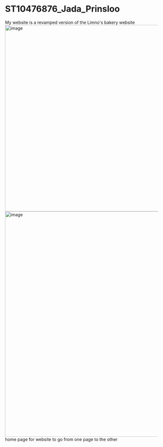 # ST10476876_Jada_Prinsloo

My website is a revamped version of the Limno's bakery website 
<img width="844" height="614" alt="image" src="https://github.com/user-attachments/assets/b0a7561f-e1a2-49d0-9b1f-d197fe1638e9" />
<img width="940" height="742" alt="image" src="https://github.com/user-attachments/assets/6924b9ec-0f65-4068-84f0-00171b7269ef" />
home page for website to go from one page to the other 
